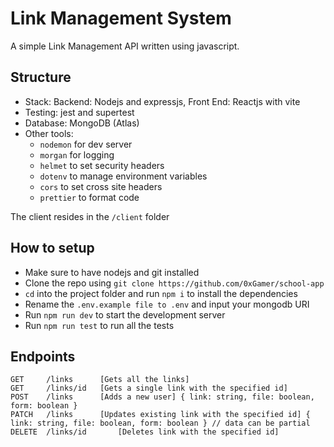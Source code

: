 # Link Management System
A simple Link Management API written using javascript.

## Structure
- Stack: Backend: Nodejs and expressjs, Front End: Reactjs with vite
- Testing: jest and supertest
- Database: MongoDB (Atlas)
- Other tools:
	- `nodemon` for dev server
	- `morgan` for logging
	- `helmet` to set security headers
	- `dotenv` to manage environment variables
	- `cors` to set cross site headers
	- `prettier` to format code

The client resides in the `/client` folder


## How to setup
- Make sure to have nodejs and git installed
- Clone the repo using `git clone https://github.com/0xGamer/school-app`
- `cd` into the project folder and run `npm i` to install the dependencies
- Rename the `.env.example file to .env` and input your mongodb URI
- Run `npm run dev` to start the development server
- Run `npm run test` to run all the tests

## Endpoints
```
GET 	/links 		[Gets all the links]
GET 	/links/id 	[Gets a single link with the specified id]
POST 	/links 		[Adds a new user] { link: string, file: boolean, form: boolean }
PATCH 	/links 		[Updates existing link with the specified id] { link: string, file: boolean, form: boolean } // data can be partial
DELETE 	/links/id    	[Deletes link with the specified id]
```
